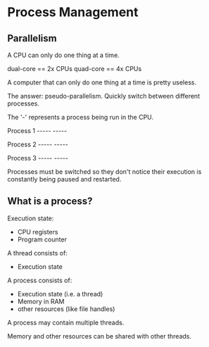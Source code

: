 # Process Management

## Parallelism

A CPU can only do one thing at a time.

dual-core == 2x CPUs
quad-core == 4x CPUs

A computer that can only do one thing at a time is pretty useless.

The answer: pseudo-parallelism. Quickly switch between different processes.

The '-' represents a process being run in the CPU.

Process 1 -----         -----

Process 2      -----         -----

Process 3           -----         -----

Processes must be switched so they don't notice their execution is constantly being paused and restarted.


## What is a process?

Execution state:
- CPU registers
- Program counter

A thread consists of:
- Execution state

A process consists of:
- Execution state (i.e. a thread)
- Memory in RAM
- other resources (like file handles)

A process may contain multiple threads.

Memory and other resources can be shared with other threads.
